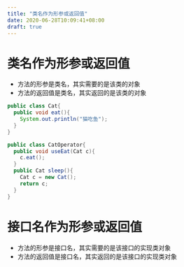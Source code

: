 ```yaml
---
title: "类名作为形参或返回值"
date: 2020-06-28T10:09:41+08:00
draft: true
---
```


# 类名作为形参或返回值

* 方法的形参是类名，其实需要的是该类的对象
* 方法的返回值是类名，其实返回的是该类的对象

```java
public class Cat{
  public void eat(){
    System.out.println("猫吃鱼");
  }
}
```

```java
public class CatOperator{
  public void useEat(Cat c){
    c.eat();
  }
  public Cat sleep(){
    Cat c = new Cat();
    return c;
  }
}
```

# 接口名作为形参或返回值

* 方法的形参是接口名，其实需要的是该接口的实现类对象
* 方法的返回值是接口名，其实返回的是该接口的实现类对象

